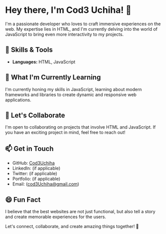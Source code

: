 # Hey there, I'm Cod3 Uchiha! 👋

I'm a passionate developer who loves to craft immersive experiences on the web. My expertise lies in HTML, and I'm currently delving into the world of JavaScript to bring even more interactivity to my projects.

## 🚀 Skills & Tools

- **Languages:** HTML, JavaScript

## 🌱 What I'm Currently Learning

I'm currently honing my skills in JavaScript, learning about modern frameworks and libraries to create dynamic and responsive web applications.

## 💬 Let's Collaborate

I'm open to collaborating on projects that involve HTML and JavaScript. If you have an exciting project in mind, feel free to reach out!

## 📫 Get in Touch

- GitHub: [Cod3Uchiha](https://github.com/Cod3Uchiha)
- LinkedIn: (if applicable)
- Twitter: (if applicable)
- Portfolio: (if applicable)
- Email: (cod3Uchiha@gmail.com)

## 😄 Fun Fact

I believe that the best websites are not just functional, but also tell a story and create memorable experiences for the users.

Let's connect, collaborate, and create amazing things together! 🌟
